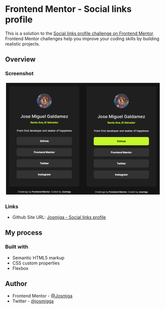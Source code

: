 # Frontend Mentor - Social links profile


This is a solution to the [Social links profile challenge on Frontend Mentor](https://www.frontendmentor.io/challenges/social-links-profile-UG32l9m6dQ). Frontend Mentor challenges help you improve your coding skills by building realistic projects. 

## Overview
### Screenshot
![alt text](image-1.png)

### Links
- Github Site URL: [Josmiga - Social links profile](https://github.com/Josmiga/social-links-profile-main)

## My process
### Built with
- Semantic HTML5 markup
- CSS custom properties
- Flexbox

## Author
- Frontend Mentor - [@Josmiga](https://www.frontendmentor.io/profile/Josmiga)
- Twitter - [@josmigga](https://x.com/josmigga)
